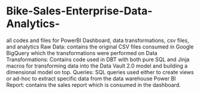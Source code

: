 # Bike-Sales-Enterprise-Data-Analytics-
all codes and files for PowerBI Dashboard, data transformations, csv files, and analytics
Raw Data: contains the original CSV files consumed in Google BigQuery which the transformations were performed on
Data Transformations: Contains code used in DBT with both pure SQL and Jinja macros for transforming data into the Data Vault 2.0 model and building a dimensional model on top.
Queries: SQL queries used either to create views or ad-hoc to extract specific data from the data warehouse
Power BI Report: contains the sales report which is consumed in the dashboard.
